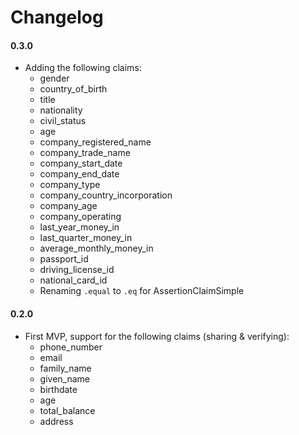 # Changelog 

#### 0.3.0
* Adding the following claims:
  * gender
  * country_of_birth
  * title
  * nationality
  * civil_status
  * age
  * company_registered_name
  * company_trade_name
  * company_start_date
  * company_end_date
  * company_type
  * company_country_incorporation
  * company_age
  * company_operating
  * last_year_money_in
  * last_quarter_money_in
  * average_monthly_money_in
  * passport_id
  * driving_license_id
  * national_card_id
  * Renaming `.equal` to `.eq` for AssertionClaimSimple

#### 0.2.0
* First MVP, support for the following claims (sharing & verifying):
  * phone_number
  * email
  * family_name
  * given_name
  * birthdate
  * age
  * total_balance
  * address

